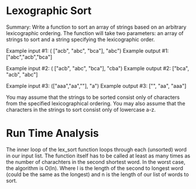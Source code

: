 # Lexographic Sort
Summary: Write a function to sort an array of strings based on an arbitrary lexicographic ordering. The function will take two parameters: an array of strings to sort and a string specifying the lexicographic order.
 
Example input #1: ( ["acb", "abc", "bca"], "abc")
Example output #1: ["abc","acb","bca"]
 
Example input #2: ( ["acb", "abc", "bca"], "cba")
Example output #2: ["bca", "acb", "abc"]
 
Example input #3: (["aaa","aa",""], "a")
Example output #3: ["", "aa", "aaa"]
 
You may assume that the strings to be sorted consist only of characters from the specified lexicographical ordering. You may also assume that the characters in the strings to sort consist only of lowercase a-z.

# Run Time Analysis 
The inner loop of the lex_sort function loops through each (unsorted) word in our input list. The function itself has to be called at least as many times as the number of charachters in the second shortest word. In the worst case, the algorithm is O(ln). Where l is the length of the second to longest word (could be the same as the longest) and n is the length of our list of words to sort.  


